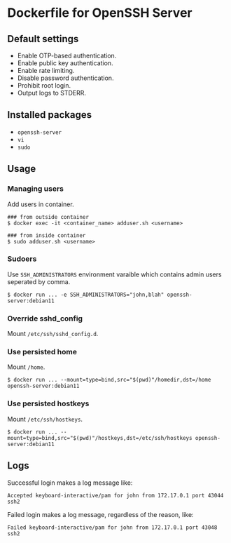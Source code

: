 # Dockerfile for OpenSSH Server

## Default settings

* Enable OTP-based authentication.
* Enable public key authentication.
* Enable rate limiting.
* Disable password authentication.
* Prohibit root login.
* Output logs to STDERR.


## Installed packages

* `openssh-server`
* `vi`
* `sudo`


## Usage

### Managing users

Add users in container.

```console
### from outside container
$ docker exec -it <container_name> adduser.sh <username>

### from inside container
$ sudo adduser.sh <username>
```

### Sudoers

Use `SSH_ADMINISTRATORS` environment varaible which contains admin users seperated by comma.

```console
$ docker run ... -e SSH_ADMINISTRATORS="john,blah" openssh-server:debian11
```


### Override sshd_config

Mount `/etc/ssh/sshd_config.d`.


### Use persisted home

Mount `/home`.

```console
$ docker run ... --mount=type=bind,src="$(pwd)"/homedir,dst=/home openssh-server:debian11
```


### Use persisted hostkeys

Mount `/etc/ssh/hostkeys`.

```console
$ docker run ... --mount=type=bind,src="$(pwd)"/hostkeys,dst=/etc/ssh/hostkeys openssh-server:debian11
```

## Logs

Successful login makes a log message like:

```
Accepted keyboard-interactive/pam for john from 172.17.0.1 port 43044 ssh2
```

Failed login makes a log message, regardless of the reason, like:

```
Failed keyboard-interactive/pam for john from 172.17.0.1 port 43048 ssh2
```